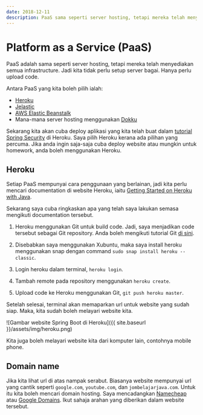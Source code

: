 ```yaml
---
date: 2018-12-11
description: PaaS sama seperti server hosting, tetapi mereka telah menyediakan semua infrastructure. Jadi kita tidak perlu setup server bagai. Hanya perlu upload code.
---
```


# Platform as a Service (PaaS)

PaaS adalah sama seperti server hosting, tetapi mereka telah menyediakan semua
infrastructure. Jadi kita tidak perlu setup server bagai. Hanya perlu upload
code.

Antara PaaS yang kita boleh pilih ialah:

- [Heroku](https://www.heroku.com/)
- [Jelastic](https://jelastic.com/)
- [AWS Elastic Beanstalk](https://aws.amazon.com/elasticbeanstalk/)
- Mana-mana server hosting menggunakan [Dokku](http://dokku.viewdocs.io/dokku/)

Sekarang kita akan cuba deploy aplikasi yang kita telah buat dalam [tutorial
Spring Security](../springsecurity/) di Heroku. Saya pilih Heroku kerana ada
pilihan yang percuma. Jika anda ingin saja-saja cuba deploy website atau mungkin
untuk homework, anda boleh menggunakan Heroku.

## Heroku

Setiap PaaS mempunyai cara penggunaan yang berlainan, jadi kita perlu mencari
documentation di website Heroku, iaitu [Getting Started on Heroku with
Java](https://devcenter.heroku.com/articles/getting-started-with-java).

Sekarang saya cuba ringkaskan apa yang telah saya lakukan semasa mengikuti
documentation tersebut.

1. Heroku menggunakan Git untuk build code. Jadi, saya menjadikan code tersebut
sebagai Git repository. Anda boleh mengikuti tutorial Git [di
sini](https://www.jombelajarjava.com/git/).

2. Disebabkan saya menggunakan Xubuntu, maka saya install heroku menggunakan
   snap dengan command `sudo snap install heroku --classic`.

3. Login heroku dalam terminal, `heroku login`.

4. Tambah remote pada repository menggunakan `heroku create`.

5. Upload code ke Heroku menggunakan Git, `git push heroku master`.

Setelah selesai, terminal akan memaparkan url untuk website yang sudah siap.
Maka, kita sudah boleh melayari website kita.

![Gambar website Spring Boot di Heroku]({{ site.baseurl }}/assets/img/heroku.png)

Kita juga boleh melayari website kita dari komputer lain, contohnya mobile
phone.

## Domain name

Jika kita lihat url di atas nampak serabut. Biasanya website mempunyai url yang
cantik seperti `google.com`, `youtube.com`, dan `jombelajarjava.com`. Untuk itu
kita boleh mencari domain hosting. Saya mencadangkan
[Namecheap](https://www.namecheap.com/) atau [Google
Domains](https://domains.google/). Ikut sahaja arahan yang diberikan dalam
website tersebut.
